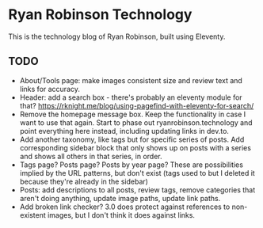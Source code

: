 # Ryan Robinson Technology

This is the technology blog of Ryan Robinson, built using Eleventy.

## TODO

- About/Tools page: make images consistent size and review text and links for accuracy.
- Header: add a search box - there's probably an eleventy module for that? https://rknight.me/blog/using-pagefind-with-eleventy-for-search/
- Remove the homepage message box. Keep the functionality in case I want to use that again. Start to phase out ryanrobinson.technology and point everything here instead, including updating links in dev.to.
- Add another taxonomy, like tags but for specific series of posts. Add corresponding sidebar block that only shows up on posts with a series and shows all others in that series, in order.
- Tags page? Posts page? Posts by year page? These are possibilities implied by the URL patterns, but don't exist (tags used to but I deleted it because they're already in the sidebar)
- Posts: add descriptions to all posts, review tags, remove categories that aren't doing anything, update image paths, update link paths.
- Add broken link checker? 3.0 does protect against references to non-existent images, but I don't think it does against links.
